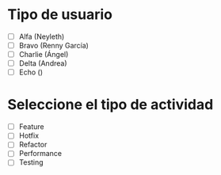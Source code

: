 # Tipo de usuario
- [ ] Alfa (Neyleth)
- [ ] Bravo (Renny García)
- [ ] Charlie (Ángel)
- [ ] Delta (Andrea)
- [ ] Echo ()

# Seleccione el tipo de actividad
- [ ] Feature
- [ ] Hotfix
- [ ] Refactor
- [ ] Performance
- [ ] Testing
